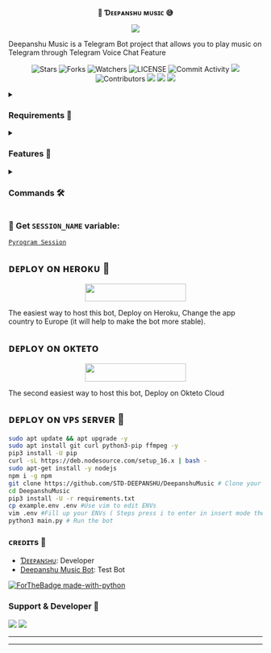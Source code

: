 <p align="center">
    <br><b>🥺 Ɗᴇᴇᴘᴀɴꜱʜᴜ ᴍᴜsɪᴄ 😅</b><br>
</p>
<p align="center"><a href="https://t.me/Tricky_Deepanshu"><img src="https://telegra.ph/file/ba0b5839a392a7b56c189.jpg"></a></p>

Deepanshu Music is a Telegram Bot project that allows you to play music on Telegram through Telegram Voice Chat Feature</b><br>

<p align="center">
    <img src="https://img.shields.io/github/stars/STD-DEEPANSHU/DeepanshuMusic?style=for-the-badge" alt="Stars">
    <img src="https://img.shields.io/github/forks/STD-DEEPANSHU/DeepanshuMusic?style=for-the-badge" alt="Forks">
    <img src="https://img.shields.io/github/watchers/STD-DEEPANSHU/DeepanshuMusic?style=for-the-badge" alt="Watchers">
    <img src="https://img.shields.io/github/license/STD-DEEPANSHU/DeepanshuMusic?style=for-the-badge" alt="LICENSE">
    <img src="https://img.shields.io/github/commit-activity/w/STD-DEEPANSHU/DeepanshuMusic?style=for-the-badge" alt="Commit Activity">
    <a href="https://github.com/STD-DEEPANSHU/DeepanshuMusic/commits/STD-DEEPANSHU"> <img src="https://img.shields.io/github/last-commit/STD-DEEPANSHU/DeepanshuMusic?color=blue&logo=github&logoColor=green&style=for-the-badge" /></a>
    <img src="https://img.shields.io/github/contributors/STD-DEEPANSHU/DeepanshuMusic?style=for-the-badge" alt="Contributors">
    <a href="https://github.com/STD-DEEPANSHU/DeepanshuMusic/issues"> <img src="https://img.shields.io/github/issues/STD-DEEPANSHU/DeepanshuMusic?color=blueviolet&logo=github&logoColor=green&style=for-the-badge" /></a>
    <a href="https://github.com/STD-DEEPANSHU/DeepanshuMusic"> <img src="https://img.shields.io/github/repo-size/STD-DEEPANSHU/DeepanshuMusic?color=orange&logo=github&logoColor=green&style=for-the-badge" /></a>
    <a href="https://pypi.org/project/Pyrogram/"> <img src="https://img.shields.io/pypi/v/pyrogram?color=yellow&label=pyrogram&logo=python&logoColor=green&style=for-the-badge" /></a>
</p>

<details>
<summary><h3> Requirements 📝</h3></summary>

- FFmpeg
- NodeJS [nodesource.com](https://nodesource.com/)
- Python 3.7 or higher
- [PyTgCalls](https://github.com/pytgcalls/pytgcalls)
</details>

<details>
<summary><h3> Features 🔮</h3></summary>

- Yt-dL Fix
- Updated Plug-in
- Super Fast Bot
- No Lag Hang
- Fast Download Song From Server
- Program Updated
- Smooth Player
</details>

<details>
<summary><h3> Commands 🛠</h3></summary> 

- `/play <song name>` - play song you requested
- `/song <song name>` - download songs you want quickly
- `/ping` - Bot Online or Offine

#### Admins Only 👷‍♂️
- `/pause` - pause song play
- `/resume` - resume song play
- `/skip` - play next song
- `/end` - stop music play
</details>

### 🧪 Get `SESSION_NAME` variable:

[``Pyrogram Session``](https://telegram.me/StringFatherRobot)

## ᴅᴇᴩʟᴏʏ ᴏɴ ʜᴇʀᴏᴋᴜ 🚀

<p align="center"><a href="https://heroku.com/deploy?template=https://github.com/STD-DEEPANSHU/DeepanshuMusic"> <img src="https://img.shields.io/badge/Deploy%20To%20Heroku-black?style=for-the-badge&logo=heroku" width="200" height="35.45"/></a></p>
The easiest way to host this bot, Deploy on Heroku, Change the app country to Europe (it will help to make the bot more stable).

## ᴅᴇᴩʟᴏʏ ᴏɴ ᴏᴋᴛᴇᴛᴏ

<p align="center"><a href="https://cloud.okteto.com/deploy?repository=https://github.com/STD-DEEPANSHU/DeepanshuMusic"><img src="https://img.shields.io/badge/Deploy%20To%20Okteto-informational?style=for-the-badge&logo=Okteto" width="200" height="35.45"/></a></p>
The second easiest way to host this bot, Deploy on Okteto Cloud

## ᴅᴇᴘʟᴏʏ ᴏɴ ᴠᴘꜱ ꜱᴇʀᴠᴇʀ 📡

```sh
sudo apt update && apt upgrade -y
sudo apt install git curl python3-pip ffmpeg -y
pip3 install -U pip
curl -sL https://deb.nodesource.com/setup_16.x | bash -
sudo apt-get install -y nodejs
npm i -g npm
git clone https://github.com/STD-DEEPANSHU/DeepanshuMusic # Clone your repo.
cd DeepanshuMusic
pip3 install -U -r requirements.txt
cp example.env .env #Use vim to edit ENVs
vim .env #Fill up your ENVs ( Steps press i to enter in insert mode then edit the file. Press Esc to exit the editing mode then type :wq! and press Enter key to save the file.)
python3 main.py # Run the bot
```

### ᴄʀᴇᴅɪᴛs 💖
- [Ɗᴇᴇᴘᴀɴꜱʜᴜ](https://github.com/STD-DEEPANSHU): Developer
- [Deepanshu Music Bot](http://t.me/Deepanshu_Music_Robot): Test Bot

[![ForTheBadge made-with-python](http://ForTheBadge.com/images/badges/made-with-python.svg)](https://www.python.org/)

### Support & Developer 🎑
<a href="https://t.me/Tricky_Deepanshu"><img src="https://img.shields.io/badge/-Support%20Group-blue.svg?style=for-the-badge&logo=Telegram"></a>
<a href="https://telegram.me/STD-DEEPANSHU"><img src="https://img.shields.io/badge/%20Developer-blue.svg?style=for-the-badge&logo=Telegram"></a>

------------------------------------------------
-------------------------------------------------
